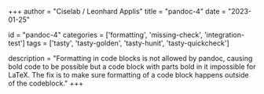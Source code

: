 
+++
author = "Ciselab / Leonhard Applis"
title = "pandoc-4"
date = "2023-01-25"

id = "pandoc-4"
categories = ['formatting', 'missing-check', 'integration-test']
tags = ['tasty', 'tasty-golden', 'tasty-hunit', 'tasty-quickcheck']

description = "Formatting in code blocks is not allowed by pandoc, causing bold code to be possible but a code block with parts bold in it impossible for LaTeX. The fix is to make sure formatting of a code block happens outside of the codeblock."
+++
